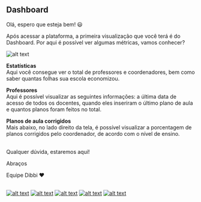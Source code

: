 ## Dashboard

Olá, espero que esteja bem! :smiley:

Após acessar a plataforma, a primeira visualização que você terá é do Dashboard. Por aqui é possível ver algumas métricas, vamos conhecer?

![alt text](https://orendevelopers.com.br/basedibbi/dashboard.gif)

**Estatísticas** <br>Aqui você consegue ver o total de professores e coordenadores, bem como saber quantas folhas sua escola economizou.

**Professores** <br>Aqui é possível visualizar as seguintes informações: a última data de acesso de todos os docentes, quando eles inseriram o último plano de aula e quantos planos foram feitos no total.

**Planos de aula corrigidos** <br>Mais abaixo, no lado direito da tela, é possível visualizar a porcentagem de planos corrigidos pelo coordenador, de acordo com o nível de ensino.<br><br>


Qualquer dúvida, estaremos aqui!

Abraços

Equipe Dibbi :heart: <br><br>

[![alt text][1.1]][1] 
[![alt text][2.1]][2] 
[![alt text][3.1]][3]
[![alt text][4.1]][4]
[![alt text][5.1]][5]

[1.1]: https://orendevelopers.com.br/basedibbi/docsfacebook1.png (Siga nosso Instagram)   
[2.1]: https://orendevelopers.com.br/basedibbi/docsinsta.png (Curta nossa Fanpage) 
[3.1]: https://orendevelopers.com.br/basedibbi/websitedocs1.png (Acesse nosso site)  
[4.1]: https://orendevelopers.com.br/basedibbi/linkedindocs.png (Acompanhe nosso Linkedin)
[5.1]: https://orendevelopers.com.br/basedibbi/whatsappdocs.png (Fale pelo Whatsapp)

[1]: https://www.facebook.com/dibbi.plataforma
[2]: https://www.instagram.com/dibbi.plataforma/
[3]: https://dibbi.com.br/
[4]: https://www.linkedin.com/company/dibbi-plataforma
[5]: https://api.whatsapp.com/send?phone=5585991077098&text=Ol%C3%A1,%20estou%20vindo%20do%20site%20e%20gostaria%20de%20mais%20informa%C3%A7%C3%B5es%20sobre%20a%20Dibbi

